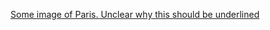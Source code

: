 [Some image of Paris. Unclear why this should be underlined](https:///home/seth/Notes/HDW/images/Édouard_Baldus,_Saint_Germain_l'Auxerrois_-_NYPL_Digital_Collections.jpg)
